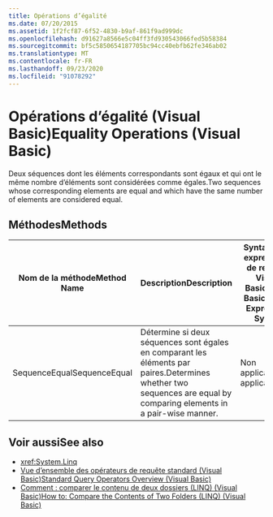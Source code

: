 ```yaml
---
title: Opérations d’égalité
ms.date: 07/20/2015
ms.assetid: 1f2fcf87-6f52-4830-b9af-861f9ad999dc
ms.openlocfilehash: d91627a8566e5c04ff3fd930543066fed5b58384
ms.sourcegitcommit: bf5c5850654187705bc94cc40ebfb62fe346ab02
ms.translationtype: MT
ms.contentlocale: fr-FR
ms.lasthandoff: 09/23/2020
ms.locfileid: "91078292"
---
```

# <a name="equality-operations-visual-basic"></a><span data-ttu-id="f5bb6-102">Opérations d’égalité (Visual Basic)</span><span class="sxs-lookup"><span data-stu-id="f5bb6-102">Equality Operations (Visual Basic)</span></span>

<span data-ttu-id="f5bb6-103">Deux séquences dont les éléments correspondants sont égaux et qui ont le même nombre d’éléments sont considérées comme égales.</span><span class="sxs-lookup"><span data-stu-id="f5bb6-103">Two sequences whose corresponding elements are equal and which have the same number of elements are considered equal.</span></span>  
  
## <a name="methods"></a><span data-ttu-id="f5bb6-104">Méthodes</span><span class="sxs-lookup"><span data-stu-id="f5bb6-104">Methods</span></span>  
  
|<span data-ttu-id="f5bb6-105">Nom de la méthode</span><span class="sxs-lookup"><span data-stu-id="f5bb6-105">Method Name</span></span>|<span data-ttu-id="f5bb6-106">Description</span><span class="sxs-lookup"><span data-stu-id="f5bb6-106">Description</span></span>|<span data-ttu-id="f5bb6-107">Syntaxe des expressions de requête Visual Basic</span><span class="sxs-lookup"><span data-stu-id="f5bb6-107">Visual Basic Query Expression Syntax</span></span>|<span data-ttu-id="f5bb6-108">Informations complémentaires</span><span class="sxs-lookup"><span data-stu-id="f5bb6-108">More Information</span></span>|  
|-----------------|-----------------|------------------------------------------|----------------------|  
|<span data-ttu-id="f5bb6-109">SequenceEqual</span><span class="sxs-lookup"><span data-stu-id="f5bb6-109">SequenceEqual</span></span>|<span data-ttu-id="f5bb6-110">Détermine si deux séquences sont égales en comparant les éléments par paires.</span><span class="sxs-lookup"><span data-stu-id="f5bb6-110">Determines whether two sequences are equal by comparing elements in a pair-wise manner.</span></span>|<span data-ttu-id="f5bb6-111">Non applicable.</span><span class="sxs-lookup"><span data-stu-id="f5bb6-111">Not applicable.</span></span>|<xref:System.Linq.Enumerable.SequenceEqual%2A?displayProperty=nameWithType><br /><br /> <xref:System.Linq.Queryable.SequenceEqual%2A?displayProperty=nameWithType>|  
  
## <a name="see-also"></a><span data-ttu-id="f5bb6-112">Voir aussi</span><span class="sxs-lookup"><span data-stu-id="f5bb6-112">See also</span></span>

- <xref:System.Linq>
- [<span data-ttu-id="f5bb6-113">Vue d’ensemble des opérateurs de requête standard (Visual Basic)</span><span class="sxs-lookup"><span data-stu-id="f5bb6-113">Standard Query Operators Overview (Visual Basic)</span></span>](standard-query-operators-overview.md)
- [<span data-ttu-id="f5bb6-114">Comment : comparer le contenu de deux dossiers (LINQ) (Visual Basic)</span><span class="sxs-lookup"><span data-stu-id="f5bb6-114">How to: Compare the Contents of Two Folders (LINQ) (Visual Basic)</span></span>](how-to-compare-the-contents-of-two-folders-linq.md)
